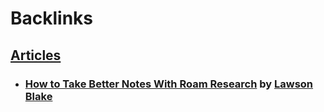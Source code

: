 
# Backlinks
## [Articles](<Articles.md>)
- ### [How to Take Better Notes With Roam Research](https://lawsonblake.com/roam-research-review/) by [Lawson Blake](<Lawson Blake.md>)

